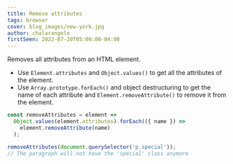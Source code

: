 ```yaml
---
title: Remove attributes
tags: browser
cover: blog_images/new-york.jpg
author: chalarangelo
firstSeen: 2022-07-20T05:00:00-04:00
---
```


Removes all attributes from an HTML element.

- Use `Element.attributes` and `Object.values()` to get all the attributes of the element.
- Use `Array.prototype.forEach()` and object destructuring to get the name of each attribute and `Element.removeAttribute()` to remove it from the element.

```js
const removeAttributes = element =>
  Object.values(element.attributes).forEach(({ name }) =>
    element.removeAttribute(name)
  );
```

```js
removeAttributes(document.querySelector('p.special'));
// The paragraph will not have the 'special' class anymore
```
